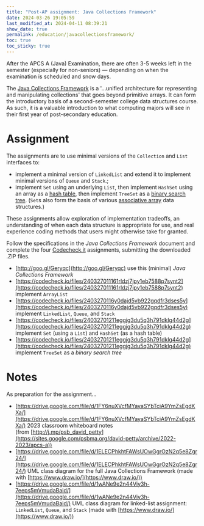 ```yaml
---
title: "Post-AP assignment: Java Collections Framework"
date: 2024-03-26 19:05:59
last_modified_at: 2024-04-11 08:39:21
show_date: true
permalink: /education/javacollectionsframework/
toc: true
toc_sticky: true
---
```

After the APCS A (Java)  Examination, there are often 3-5 weeks left in the semester (especially for non-seniors) &mdash; depending on when the examination is scheduled and snow days.

The [Java Collections Framework](https://docs.oracle.com/javase/8/docs/technotes/guides/collections/overview.html) is a '&hellip;unified architecture for representing and manipulating collections' that goes beyond primitive arrays. It can form the introductory basis of a second-semester college data structures course. As such, it is a valuable introduction to what computing majors will see in their first year of post-secondary education.
# Assignment

The assignments are to use minimal versions of the `Collection` and `List` interfaces to:

- implement a minimal version of `LinkedList` and extend it to implement minimal versions of `Queue` and `Stack`.;
- implement `Set` using an underlying `List`, then implement `HashSet` using an array as a [hash table](https://algs4.cs.princeton.edu/34hash/), then implement `TreeSet` as a [binary search tree](https://algs4.cs.princeton.edu/32bst/). (`Set`s also form the basis of various [associative array](https://en.wikipedia.org/wiki/Associative_array) data structures.)

These assignments allow exploration of implementation tradeoffs, an understanding of when each data structure is appropriate for use, and real experience coding methods that users might otherwise take for granted.

Follow the specifications in the *Java Collections Framework* document and complete the four [Codecheck.it](https://horstmann.com/codecheck/) assignments, submitting the downloaded .ZIP files.

- [http://goo.gl/Geryqc](http://goo.gl/Geryqc) use this (minimal) *Java Collections Framework*
- [https://codecheck.io/files/240327011161rldzj7jpy1eb7588p7synt2](https://codecheck.io/files/240327011161rldzj7jpy1eb7588p7synt2) implement `ArrayList`
- [https://codecheck.io/files/2403270116y0dajd5vb922gqdfr3dses5y](https://codecheck.io/files/2403270116y0dajd5vb922gqdfr3dses5y) implement `LinkedList`, `Queue`, and `Stack`
- [https://codecheck.io/files/24032701211eggjg3du5q3h791dklg44d2g](https://codecheck.io/files/24032701211eggjg3du5q3h791dklg44d2g) implement `Set` (using a `List`) and `HashSet` (as a hash table)
- [https://codecheck.io/files/24032701211eggjg3du5q3h791dklg44d2g](https://codecheck.io/files/24032701211eggjg3du5q3h791dklg44d2g) implement `TreeSet` as a *binary search tree*

# Notes

As preparation for the assignment&hellip;

- [https://drive.google.com/file/d/1FY6nuXVcfMYayaSYbTciA9YmZsEgdKXa/](https://drive.google.com/file/d/1FY6nuXVcfMYayaSYbTciA9YmZsEgdKXa/) 2023 classroom whiteboard notes (from [http://j.mp/psb_david_petty](https://sites.google.com/psbma.org/david-petty/archive/2022-2023/apcs-a))
- [https://drive.google.com/file/d/1ELECPhkhtFAWsUOwGgrOzN2q5e8Zgr24/](https://drive.google.com/file/d/1ELECPhkhtFAWsUOwGgrOzN2q5e8Zgr24/) UML class diagram for the full Java Collections Framework (made with [https://www.draw.io/](https://www.draw.io/))
- [https://drive.google.com/file/d/1wANe9e2n44Viy3h-7eeps5mVmudaBaid/](https://drive.google.com/file/d/1wANe9e2n44Viy3h-7eeps5mVmudaBaid/) UML class diagram for linked-list assignment: `LinkedList`, `Queue`, and `Stack` (made with [https://www.draw.io/](https://www.draw.io/))